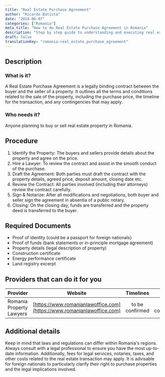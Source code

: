 ```yaml
---
title: "Real Estate Purchase Agreement"
author: "Ricardo Batista"
date: "2024-06-07"
categories: ["Romania"]
meta_title: "How to do Real Estate Purchase Agreement in Romania"
description: "Step by step guide to understanding and executing real estate purchase agreements in Romania."
draft: false
translationKey: "romania-real_estate_purchase_agreement"
---
```


## Description
### What is it?
A Real Estate Purchase Agreement is a legally binding contract between the buyer and the seller of a property. It outlines all the terms and conditions related to the sale of the property, including the purchase price, the timeline for the transaction, and any contingencies that may apply.

### Who needs it?
Anyone planning to buy or sell real estate property in Romania.

## Procedure

1. Identify the Property: The buyers and sellers provide details about the property and agree on the price.
2. Hire a Lawyer: To review the contract and assist in the smooth conduct of the purchase.
3. Draft the Agreement: Both parties must draft the contract with the property details, agreed price, deposit amount, closing date etc.
4. Review the Contract: All parties involved (including their attorneys) review the contract carefully.
5. Sign & Notarize: After all modifications and negotiations, both buyer and seller sign the agreement in absentia of a public notary.
6. Closing: On the closing day, funds are transferred and the property deed is transferred to the buyer.

## Required Documents

- Proof of identity (could be a passport for foreign nationals)
- Proof of funds (bank statements or in-principle mortgage agreement)
- Property details (legal description of property)
- Construction certificate
- Energy performance certificate
- Land registry excerpt

## Providers that can do it for you

| Provider        |     Website     |     Timelines    |       Cost      |
| --------------- | --------------- |  :-------------: | :-------------: |
| Romania Property Lawyers      |  [https://www.romanianlawoffice.com](https://www.romanianlawoffice.com)       | to be confirmed     |  to be confirmed |

## Additional details

Keep in mind that laws and regulations can differ within Romania's regions. Always consult with a legal professional to ensure you have the most up-to-date information. Additionally, fees for legal services, notaries, taxes, and other costs related to the real estate transaction may apply. It is advisable for foreign nationals to particularly clarify their right to purchase properties and the legal implications involved.
